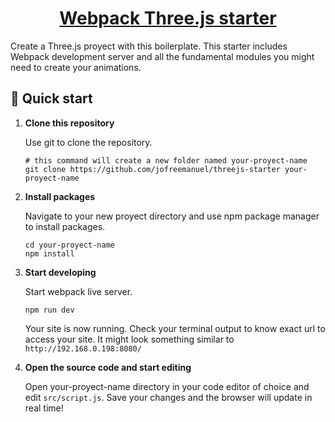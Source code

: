 <p align="center">
  <a href="https://threejs.org/">
  <h1 align="center">
  Webpack Three.js starter 
</h1>
  </a>
</p>

Create a Three.js proyect with this boilerplate. This starter includes Webpack development server and all the fundamental modules you might need to create your animations.

## 🚀 Quick start

1.  **Clone this repository**
   
      Use git to clone the repository.

      ```shell
      # this command will create a new folder named your-proyect-name
      git clone https://github.com/jofreemanuel/threejs-starter your-proyect-name
      ```

1.  **Install packages**
   
      Navigate to your new proyect directory and use npm package manager to install packages.

      ```shell
      cd your-proyect-name
      npm install
      ```

1.  **Start developing**
   
      Start webpack live server.

      ```shell
      npm run dev
      ```
      Your site is now running. Check your terminal output to know exact url to access your site. It might look something similar to `http://192.168.0.198:8080/`

1.  **Open the source code and start editing**
   
      Open your-proyect-name directory in your code editor of choice and edit `src/script.js`. Save your changes and the browser will update in real time!
